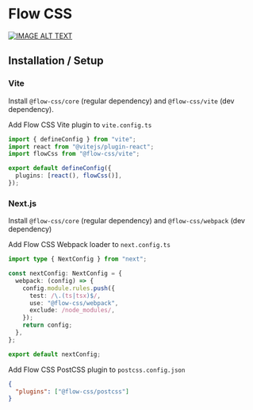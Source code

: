 # Flow CSS

[![IMAGE ALT TEXT](https://github.com/user-attachments/assets/76b6e3f1-23cc-4221-9af0-dee91d60d071)](http://www.youtube.com/watch?v=H1Qe8plxQnI "Demo")

## Installation / Setup

### Vite

Install `@flow-css/core` (regular dependency) and `@flow-css/vite` (dev dependency).

Add Flow CSS Vite plugin to `vite.config.ts`

```ts
import { defineConfig } from "vite";
import react from "@vitejs/plugin-react";
import flowCss from "@flow-css/vite";

export default defineConfig({
  plugins: [react(), flowCss()],
});
```

### Next.js

Install `@flow-css/core` (regular dependency) and `@flow-css/webpack` (dev dependency)

Add Flow CSS Webpack loader to `next.config.ts`

```ts
import type { NextConfig } from "next";

const nextConfig: NextConfig = {
  webpack: (config) => {
    config.module.rules.push({
      test: /\.(ts|tsx)$/,
      use: "@flow-css/webpack",
      exclude: /node_modules/,
    });
    return config;
  },
};

export default nextConfig;
```

Add Flow CSS PostCSS plugin to `postcss.config.json`

```json
{
  "plugins": ["@flow-css/postcss"]
}
```
